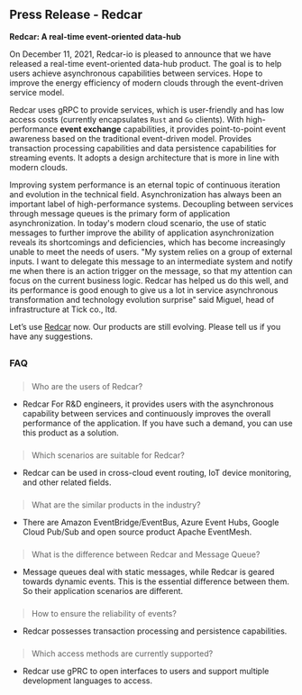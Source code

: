 [redcar]: https://github.com/redcar-io/redcar
## Press Release - Redcar

**Redcar: A real-time event-oriented data-hub**

On December 11, 2021, Redcar-io is pleased to announce that we have released 
a real-time event-oriented data-hub product. The goal is to help users achieve 
asynchronous capabilities between services. Hope to improve the energy efficiency 
of modern clouds through the event-driven service model.

Redcar uses gRPC to provide services, which is user-friendly and has low access 
costs (currently encapsulates `Rust` and `Go` clients). With high-performance **event 
exchange** capabilities, it provides point-to-point event awareness based on the 
traditional event-driven model. Provides transaction processing capabilities and 
data persistence capabilities for streaming events. It adopts a design architecture 
that is more in line with modern clouds.

Improving system performance is an eternal topic of continuous iteration and 
evolution in the technical field. Asynchronization has always been an important 
label of high-performance systems. Decoupling between services through message 
queues is the primary form of application asynchronization. In today's modern 
cloud scenario, the use of static messages to further improve the ability of 
application asynchronization reveals its shortcomings and deficiencies, which 
has become increasingly unable to meet the needs of users. "My system relies on 
a group of external inputs. I want to delegate this message to an intermediate 
system and notify me when there is an action trigger on the message, so that my 
attention can focus on the current business logic. Redcar has helped us do this 
well, and its performance is good enough to give us a lot in service asynchronous 
transformation and technology evolution surprise" said Miguel, head of infrastructure 
at Tick co., ltd.

Let’s use [Redcar][redcar] now. Our products are still evolving. Please tell us if you have 
any suggestions.

##
### FAQ
###
> Who are the users of Redcar?

* Redcar For R&D engineers, it provides users with the asynchronous capability between 
services and continuously improves the overall performance of the application. If you 
have such a demand, you can use this product as a solution.
###

###
> Which scenarios are suitable for Redcar?

* Redcar can be used in cross-cloud event routing, IoT device monitoring,  
and other related fields.
###

###
> What are the similar products in the industry?

* There are Amazon EventBridge/EventBus, Azure Event Hubs, Google Cloud Pub/Sub and open source product Apache EventMesh.
###

###
> What is the difference between Redcar and Message Queue?

* Message queues deal with static messages, while Redcar is geared towards dynamic events. 
This is the essential difference between them. So their application scenarios are different. 
###

###
> How to ensure the reliability of events?

* Redcar possesses transaction processing and persistence capabilities.
###

###
> Which access methods are currently supported?

* Redcar use gPRC to open interfaces to users and support multiple development languages to access.
###
